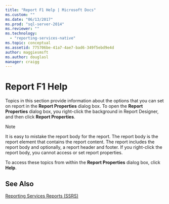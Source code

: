 ```yaml
---
title: "Report F1 Help | Microsoft Docs"
ms.custom: ""
ms.date: "06/13/2017"
ms.prod: "sql-server-2014"
ms.reviewer: ""
ms.technology: 
  - "reporting-services-native"
ms.topic: conceptual
ms.assetid: 775706be-41a7-4ae7-bad6-349f5ebd9e4d
author: maggiesmsft
ms.author: douglasl
manager: craigg
---
```

# Report F1 Help
  Topics in this section provide information about the options that you can set on report in the **Report Properties** dialog box. To open the **Report Properties** dialog box, you right-click the background in Report Designer, and then click **Report Properties**.  
  
> [!NOTE]  
>  It is easy to mistake the report body for the report. The report body is the report element that contains the report content. The report includes the report body and optionally, a report header and footer. If you right-click the report body, you cannot access or set report properties.  
  
 To access these topics from within the **Report Properties** dialog box, click **Help**.  
  
## See Also  
 [Reporting Services Reports &#40;SSRS&#41;](reports/reporting-services-reports-ssrs.md)  
  
  
